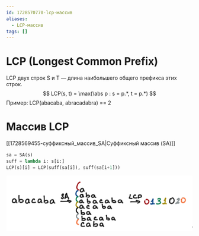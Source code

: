 ```yaml
---
id: 1728570770-lcp-массив
aliases:
  - LCP-массив
tags: []
---
```


# LCP (Longest Common Prefix) 
LCP двух строк S и T — длина наибольшего общего префикса этих строк.
$$
LCP(s, t) = \max(\abs p : s = p.*, t = p.*)
$$
Пример: LCP(abacaba, abracadabra) == 2
# Массив LCP
[[1728569455-суффиксный_массив_SA|Суффиксный массив (SA)]]
```python
sa = SA(s)
suff = lambda i: s[i:]
LCP(s)[i] = LCP(suff(sa[i]), suff(sa[i+1]))
```
![lcp-array.png](assets/imgs/lcp-array.png)
